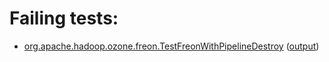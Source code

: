 # Failing tests: 

 * [org.apache.hadoop.ozone.freon.TestFreonWithPipelineDestroy](hadoop-ozone/integration-test/org.apache.hadoop.ozone.freon.TestFreonWithPipelineDestroy.txt) ([output](hadoop-ozone/integration-test/org.apache.hadoop.ozone.freon.TestFreonWithPipelineDestroy-output.txt))
